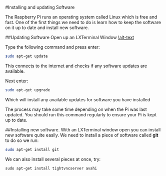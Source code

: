 #Installing and updating Software

The Raspberry Pi runs an operating system called Linux which is free and fast. 
One of the first things we need to do is learn how to keep the software on it up to date and install new software.

##Updating Software
Open up an LXTerminal Window 
[!alt-text](http://images.jeremymorgan.com/raspberry-pi-linux-2.png "LXterminal")

Type the following command and press enter:
```bash
sudo apt-get update
```
This connects to the internet and checks if any software updates are available.

Next enter:
```bash
sudo apt-get upgrade
```

Which will install any available updates for software you have installed

The process may take some time depending on when the Pi was last updated. You should run this command regularly to ensure your Pi is kept up to date.

##Installing new software.
With an LXTerminal window open you can install new software quite easily.
We need to install a piece of software called **git** to do so we run:
```bash
sudo apt-get install git
```

We can also install several pieces at once, try:
```
sudo apt-get install tightvncserver avahi
```
